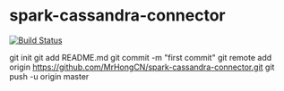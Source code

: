 # spark-cassandra-connector
[![Build Status](https://travis-ci.org/greengerong/qing.png?branch=master)](https://travis-ci.org/greengerong/qing)

git init
git add README.md
git commit -m "first commit"
git remote add origin https://github.com/MrHongCN/spark-cassandra-connector.git
git push -u origin master
